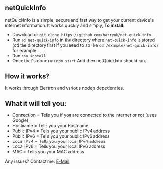 ## netQuickInfo

netQuickInfo is a simple, secure and fast way to get your current device's internet information.
It works quickly and simply,
**To install:**
 - Download or `git clone https://github.com/harryuk/net-quick-info`
 - Run `cd net-quick-info` in the directory where `net-quick-info` is stored (cd the directory first if you need to so like `cd /example/net-quick-info/` for example
 - Run `npm install`
 - Once that's done run `npm start`
And then netQuickInfo should run.

## How it works?
It works through Electron and various nodejs depedencies.

## What it will tell you:
- Connection = Tells you if you are connected to the internet or not (uses Google)
- Hostname = Tells you your Hostname
- Public IPv4 = Tells you your public IPv4 address
- Public IPv6 = Tells you your public IPv6 address
- Local IPv4 = Tells you your local IPv4 address
- Local IPv6 = Tells you your local IPv6 address
- MAC = Tells you your MAC address

Any issues?
Contact me:
<a href="mailto:hcarrigan59@gmail.com">E-Mail</a>
